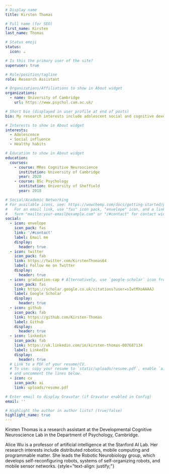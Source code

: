 ```yaml
---
# Display name
title: Kirsten Thomas

# Full name (for SEO)
first_name: Kirsten
last_name: Thomas

# Status emoji
status:
  icon: ☕️

# Is this the primary user of the site?
superuser: true

# Role/position/tagline
role: Research Assistant

# Organizations/Affiliations to show in About widget
organizations:
  - name: University of Cambridge
    url: https://www.psychol.cam.ac.uk/

# Short bio (displayed in user profile at end of posts)
bio: My research interests include adolescent social and cognitive development

# Interests to show in About widget
interests:
  - Adolescence
  - Social influence
  - Healthy habits

# Education to show in About widget
education:
  courses:
    - course: MRes Cognitive Neuroscience
      institution: University of Cambridge
      year: 2020
    - course: BSc Psychology
      institution: University of Sheffield
      year: 2018

# Social/Academic Networking
# For available icons, see: https://wowchemy.com/docs/getting-started/page-builder/#icons
#   For an email link, use "fas" icon pack, "envelope" icon, and a link in the
#   form "mailto:your-email@example.com" or "/#contact" for contact widget.
social:
  - icon: envelope
    icon_pack: fas
    link: '/#contact'
    label: Email me
    display: 
      header: true
  - icon: twitter
    icon_pack: fab
    link: https://twitter.com/KirstenThomas64
    label: Follow me on Twitter
    display:
      header: true
  - icon: graduation-cap # Alternatively, use `google-scholar` icon from `ai` icon pack
    icon_pack: fas
    link: https://scholar.google.co.uk/citations?user=sIwtMXoAAAAJ
    label: Google Scholar
    display:
      header: true
  - icon: github
    icon_pack: fab
    link: https://github.com/Kirsten-Thomas
    label: Github
    display:
      header: true
  - icon: linkedin
    icon_pack: fab
    link: https://uk.linkedin.com/in/kirsten-thomas-007687134
    label: LinkedIn
    display:
      header: true
  # Link to a PDF of your resume/CV.
  # To use: copy your resume to `static/uploads/resume.pdf`, enable `ai` icons in `params.yaml`,
  # and uncomment the lines below.
  - icon: cv
    icon_pack: ai
    link: uploads/resume.pdf

# Enter email to display Gravatar (if Gravatar enabled in Config)
email: ''

# Highlight the author in author lists? (true/false)
highlight_name: true
---
```


Kirsten Thomas is a research assistant at the Developmental Cognitive Neuroscience Lab in the Department of Psychology, Cambridge. 

Alice Wu is a professor of artificial intelligence at the Stanford AI Lab. Her research interests include distributed robotics, mobile computing and programmable matter. She leads the Robotic Neurobiology group, which develops self-reconfiguring robots, systems of self-organizing robots, and mobile sensor networks.
{style="text-align: justify;"}
